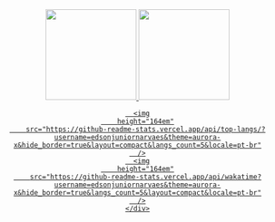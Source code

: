 <div align="center">
  <a href="https://github.com/edsonjuniornarvaes">
    <div style="width: 40rem">
      <img
        height="160em"
        src="https://github-readme-stats.vercel.app/api?username=edsonjuniornarvaes&show_icons=true&theme=aurora-x&include_all_commits=true&count_private=true&hide_border=true&locale=pt-br"
      />
      <img
        height="160em"
        src="https://github-readme-streak-stats.herokuapp.com?user=edsonjuniornarvaes&theme=aurora-x&&hide_border=true&date_format=j%20M%5B%20Y%5D&locale=pt-br"
      />

      <img
        height="164em"
        src="https://github-readme-stats.vercel.app/api/top-langs/?username=edsonjuniornarvaes&theme=aurora-x&hide_border=true&layout=compact&langs_count=5&locale=pt-br"
      />
      <img
        height="164em"
        src="https://github-readme-stats.vercel.app/api/wakatime?username=edsonjuniornarvaes&theme=aurora-x&hide_border=true&langs_count=5&layout=compact&locale=pt-br"
      />
    </div>
  </a>
</div>
